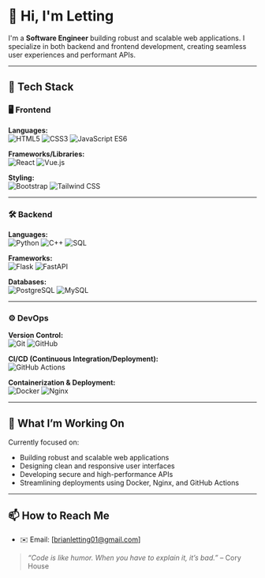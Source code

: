 # 👋 Hi, I'm Letting

I'm a **Software Engineer**  building robust and scalable web applications. I specialize in both backend and frontend development, creating seamless user experiences and performant APIs.

---

## 🚀 Tech Stack

### 🖥️ Frontend

**Languages:**  
![HTML5](https://img.shields.io/badge/-HTML5-E34F26?logo=html5&logoColor=fff&style=flat)
![CSS3](https://img.shields.io/badge/-CSS3-1572B6?logo=css3&logoColor=fff&style=flat)
![JavaScript ES6](https://img.shields.io/badge/JavaScript%20ES6-F7DF1E?logo=javascript&logoColor=000&style=flat)

**Frameworks/Libraries:**  
![React](https://img.shields.io/badge/-React-61DAFB?logo=react&logoColor=000&style=flat)
![Vue.js](https://img.shields.io/badge/-Vue.js-4FC08D?logo=vue.js&logoColor=fff&style=flat)

**Styling:**  
![Bootstrap](https://img.shields.io/badge/-Bootstrap-7952B3?logo=bootstrap&logoColor=fff&style=flat)
![Tailwind CSS](https://img.shields.io/badge/-Tailwind%20CSS-38B2AC?logo=tailwind-css&logoColor=fff&style=flat)

---

### 🛠️ Backend

**Languages:**  
![Python](https://img.shields.io/badge/-Python-3776AB?logo=python&logoColor=fff&style=flat)
![C++](https://img.shields.io/badge/-C++-00599C?logo=c%2b%2b&logoColor=white&style=flat)
![SQL](https://img.shields.io/badge/-SQL-003B57?logo=postgresql&logoColor=white&style=flat)

**Frameworks:**  
![Flask](https://img.shields.io/badge/-Flask-000?logo=flask&logoColor=white&style=flat)
![FastAPI](https://img.shields.io/badge/-FastAPI-009688?logo=fastapi&logoColor=white&style=flat)

**Databases:**  
![PostgreSQL](https://img.shields.io/badge/-PostgreSQL-336791?logo=postgresql&logoColor=white&style=flat)
![MySQL](https://img.shields.io/badge/-MySQL-4479A1?logo=mysql&logoColor=white&style=flat)

---

### ⚙️ DevOps

**Version Control:**  
![Git](https://img.shields.io/badge/-Git-F05032?logo=git&logoColor=white&style=flat)
![GitHub](https://img.shields.io/badge/-GitHub-181717?logo=github&logoColor=white&style=flat)

**CI/CD (Continuous Integration/Deployment):**  
![GitHub Actions](https://img.shields.io/badge/-GitHub%20Actions-2088FF?logo=github-actions&logoColor=white&style=flat)

**Containerization & Deployment:**  
![Docker](https://img.shields.io/badge/-Docker-2496ED?logo=docker&logoColor=white&style=flat)
![Nginx](https://img.shields.io/badge/-Nginx-009639?logo=nginx&logoColor=white&style=flat)

---

## 🧠 What I’m Working On

Currently focused on:

- Building robust and scalable web applications
- Designing clean and responsive user interfaces
- Developing secure and high-performance APIs
- Streamlining deployments using Docker, Nginx, and GitHub Actions


---

## 📫 How to Reach Me

- ✉️ Email: [brianletting01@gmail.com]



> *“Code is like humor. When you have to explain it, it’s bad.”* – Cory House
